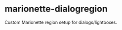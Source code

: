marionette-dialogregion
=======================

Custom Marionette region setup for dialogs/lightboxes.
